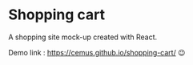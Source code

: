# Shopping cart

A shopping site mock-up created with React.

Demo link : https://cemus.github.io/shopping-cart/ :wink:


